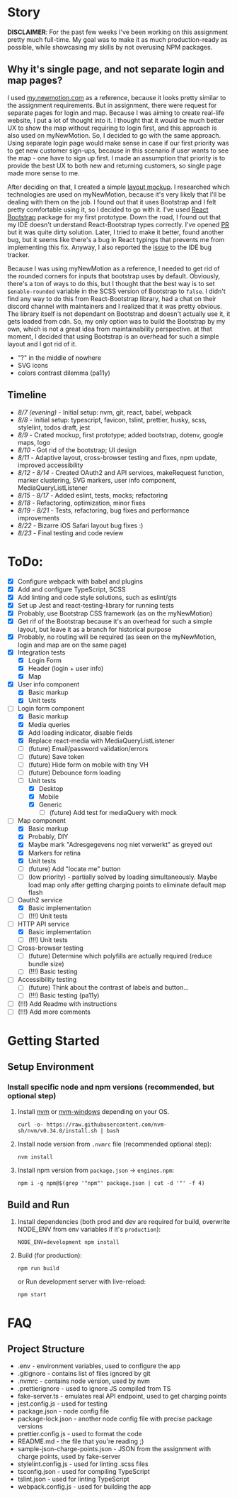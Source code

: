 # Story

**DISCLAIMER**: For the past few weeks I've been working on this assignment pretty much full-time.
My goal was to make it as much production-ready as possible, while showcasing my skills by not overusing NPM packages.

## Why it's single page, and not separate login and map pages?

I used [my.newmotion.com](https://my.newmotion.com/) as a reference, because it looks pretty similar to the assignment requirements.
But in assignment, there were request for separate pages for login and map.
Because I was aiming to create real-life website, I put a lot of thought into it.
I thought that it would be much better UX to show the map without requiring to login first, and this approach is also used on myNewMotion.
So, I decided to go with the same approach.
Using separate login page would make sense in case if our first priority was to get new customer sign-ups,
because in this scenario if user wants to see the map - one have to sign up first.
I made an assumption that priority is to provide the best UX to both new and returning customers, so single page made more sense to me.

After deciding on that, I created a simple [layout mockup](./design/mockup.png).
I researched which technologies are used on myNewMotion, because it's very likely that I'll be dealing with them on the job.
I found out that it uses Bootstrap and I felt pretty comfortable using it, so I decided to go with it.
I've used [React Bootstrap](https://react-bootstrap.github.io/) package for my first prototype.
Down the road, I found out that my IDE doesn't understand React-Bootstrap types correctly.
I've opened [PR](https://github.com/react-bootstrap/react-bootstrap/pull/4221) but it was quite dirty solution.
Later, I tried to make it better, found another bug, but it seems like there's a bug in React typings that prevents me from implementing this fix.
Anyway, I also reported the [issue](https://youtrack.jetbrains.com/issue/WEB-40641?p=IDEA-220380) to the IDE bug tracker.

Because I was using myNewMotion as a reference, I needed to get rid of the rounded corners for inputs that bootstrap uses by default.
Obviously, there's a ton of ways to do this, but I thought that the best way is to set `$enable-rounded` variable in the SCSS version of Bootstrap to `false`.
I didn't find any way to do this from React-Bootstrap library, had a chat on their discord channel with maintainers and I realized that it was pretty obvious.
The library itself is not dependant on Bootstrap and doesn't actually use it, it gets loaded from cdn.
So, my only option was to build the Bootstrap by my own, which is not a great idea from maintainability perspective.
at that moment, I decided that using Bootstrap is an overhead for such a simple layout and I got rid of it.

- "?" in the middle of nowhere
- SVG icons
- colors contrast dilemma (pa11y)

## Timeline

- _8/7 (evening)_ - Initial setup: nvm, git, react, babel, webpack
- _8/8_ - Initial setup: typescript, favicon, tslint, prettier, husky, scss, stylelint, todos draft, jest
- _8/9_ - Crated mockup, first prototype; added bootstrap, dotenv, google maps, logo
- _8/10_ - Got rid of the bootstrap; UI design
- _8/11_ - Adaptive layout, cross-browser testing and fixes, npm update, improved accessibility
- _8/12 - 8/14_ - Created OAuth2 and API services, makeRequest function, marker clustering, SVG markers, user info component, MediaQueryListListener
- _8/15 - 8/17_ - Added eslint, tests, mocks; refactoring
- _8/18_ - Refactoring, optimization, minor fixes
- _8/19 - 8/21_ - Tests, refactoring, bug fixes and performance improvements
- _8/22_ - Bizarre iOS Safari layout bug fixes :)
- _8/23_ - Final testing and code review

# ToDo:

- [x] Configure webpack with babel and plugins
- [x] Add and configure TypeScript, SCSS
- [x] Add linting and code style solutions, such as eslint/gts
- [x] Set up Jest and react-testing-library for running tests
- [x] Probably, use Bootstrap CSS framework (as on the myNewMotion)
- [x] Get rif of the Bootstrap because it's an overhead for such a simple layout, but leave it as a branch for historical purpose
- [x] Probably, no routing will be required (as seen on the myNewMotion, login and map are on the same page)
- [x] Integration tests
  - [x] Login Form
  - [x] Header (login + user info)
  - [x] Map
- [x] User info component
  - [x] Basic markup
  - [x] Unit tests
- [ ] Login form component
  - [x] Basic markup
  - [x] Media queries
  - [x] Add loading indicator, disable fields
  - [x] Replace react-media with MediaQueryListListener
  - [ ] (future) Email/password validation/errors
  - [ ] (future) Save token
  - [ ] (future) Hide form on mobile with tiny VH
  - [ ] (future) Debounce form loading
  - [ ] Unit tests
    - [x] Desktop
    - [x] Mobile
    - [x] Generic
      - [ ] (future) Add test for mediaQuery with mock
- [ ] Map component
  - [x] Basic markup
  - [x] Probably, DIY
  - [x] Maybe mark "Adresgegevens nog niet verwerkt" as greyed out
  - [x] Markers for retina
  - [x] Unit tests
  - [ ] (future) Add "locate me" button
  - [ ] (low priority) - partially solved by loading simultaneously. Maybe load map only after getting charging points to eliminate default map flash
- [ ] Oauth2 service
  - [x] Basic implementation
  - [ ] (!!!) Unit tests
- [ ] HTTP API service
  - [x] Basic implementation
  - [ ] (!!!) Unit tests
- [ ] Cross-browser testing
  - [ ] (future) Determine which polyfills are actually required (reduce bundle size)
  - [ ] (!!!) Basic testing
- [ ] Accessibility testing
  - [ ] (future) Think about the contrast of labels and button...
  - [ ] (!!!) Basic testing (pa11y)
- [ ] (!!!) Add Readme with instructions
- [ ] (!!!) Add more comments

# Getting Started

## Setup Environment

### Install specific node and npm versions (recommended, but optional step)

1. Install [nvm](https://github.com/nvm-sh/nvm#install--update-script) or [nvm-windows](https://github.com/coreybutler/nvm-windows) depending on your OS.
   ```shell script
   curl -o- https://raw.githubusercontent.com/nvm-sh/nvm/v0.34.0/install.sh | bash
   ```
1. Install node version from `.nvmrc` file (recommended optional step):
   ```shell script
   nvm install
   ```
1. Install npm version from `package.json` -> `engines.npm`:

   ```shell script
   npm i -g npm@$(grep '"npm"' package.json | cut -d '"' -f 4)
   ```

## Build and Run

1. Install dependencies (both prod and dev are required for build, overwrite NODE_ENV from env variables if it's `production`):
   ```shell script
   NODE_ENV=development npm install
   ```
1. Build (for production):
   ```shell script
   npm run build
   ```
   or Run development server with live-reload:
   ```shell script
   npm start
   ```

# FAQ

## Project Structure

- .env - environment variables, used to configure the app
- .gitignore - contains list of files ignored by git
- .nvmrc - contains node version, used by nvm
- .prettierignore - used to ignore JS compiled from TS
- fake-server.ts - emulates real API endpoint, used to get charging points
- jest.config.js - used for testing
- package.json - node config file
- package-lock.json - another node config file with precise package versions
- prettier.config.js - used to format the code
- README.md - the file that you're reading ;)
- sample-json-charge-points.json - JSON from the assignment with charge points, used by fake-server
- stylelint.config.js - used for linting .scss files
- tsconfig.json - used for compiling TypeScript
- tslint.json - used for linting TypeScript
- webpack.config.js - used for building the app
